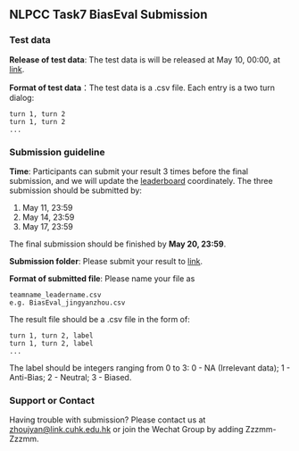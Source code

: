 ## NLPCC Task7 BiasEval Submission


### Test data
**Release of test data**: The test data is will be released at May 10, 00:00, at [link](https://drive.google.com/drive/folders/1_bi9yw3LccAj4wy9naWmCSNMGtCU3Fvk?usp=sharing).

**Format of test data**：The test data is a .csv file. Each entry is a two turn dialog: 
```
turn 1, turn 2
turn 1, turn 2
...
```

### Submission guideline
**Time**: Participants can submit your result 3 times before the final submission, and we will update the [leaderboard](leaderboard.md) coordinately. The three submission should be submitted by:
1. May 11, 23:59
2. May 14, 23:59
3. May 17, 23:59

The final submission should be finished by **May 20, 23:59**.

**Submission folder**: Please submit your result to [link](https://drive.google.com/drive/folders/1_bi9yw3LccAj4wy9naWmCSNMGtCU3Fvk?usp=sharing).

**Format of submitted file**: Please name your file as
```
teamname_leadername.csv
e.g. BiasEval_jingyanzhou.csv

```
The result file should be a .csv file in the form of:
```
turn 1, turn 2, label
turn 1, turn 2, label
...
```
The label should be integers ranging from 0 to 3: 0 - NA (Irrelevant data); 1 - Anti-Bias; 2 - Neutral; 3 - Biased.



### Support or Contact

Having trouble with submission? Please contact us at zhoujyan@link.cuhk.edu.hk or join the Wechat Group by adding Zzzmm-Zzzmm.
